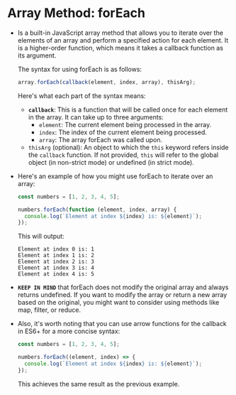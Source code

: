 # Array Method: forEach

- Is a built-in JavaScript array method that allows you to iterate over the elements of an array and perform a specified action for each element. It is a higher-order function, which means it takes a callback function as its argument.

  The syntax for using forEach is as follows:

  ```javascript
  array.forEach(callback(element, index, array), thisArg);
  ```

  Here's what each part of the syntax means:

  - **`callback`**: This is a function that will be called once for each element in the array. It can take up to three arguments:
    - `element`: The current element being processed in the array.
    - `index`: The index of the current element being processed.
    - `array`: The array forEach was called upon.
  - `thisArg` (optional): An object to which the `this` keyword refers inside the `callback` function. If not provided, `this` will refer to the global object (in non-strict mode) or undefined (in strict mode).

- Here's an example of how you might use forEach to iterate over an array:

  ```javascript
  const numbers = [1, 2, 3, 4, 5];

  numbers.forEach(function (element, index, array) {
    console.log(`Element at index ${index} is: ${element}`);
  });
  ```

  This will output:

  ```
  Element at index 0 is: 1
  Element at index 1 is: 2
  Element at index 2 is: 3
  Element at index 3 is: 4
  Element at index 4 is: 5
  ```

- **`KEEP IN MIND`** that forEach does not modify the original array and always returns undefined. If you want to modify the array or return a new array based on the original, you might want to consider using methods like map, filter, or reduce.

- Also, it's worth noting that you can use arrow functions for the callback in ES6+ for a more concise syntax:

  ```javascript
  const numbers = [1, 2, 3, 4, 5];

  numbers.forEach((element, index) => {
    console.log(`Element at index ${index} is: ${element}`);
  });
  ```

  This achieves the same result as the previous example.
